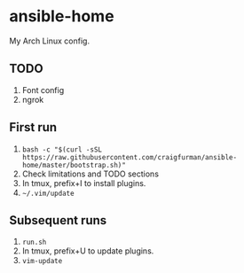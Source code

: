 # ansible-home

My Arch Linux config.

## TODO

1. Font config
1. ngrok

## First run
1. `bash -c "$(curl -sSL https://raw.githubusercontent.com/craigfurman/ansible-home/master/bootstrap.sh)"`
1. Check limitations and TODO sections
1. In tmux, prefix+I to install plugins.
1. `~/.vim/update`

## Subsequent runs
1. `run.sh`
1. In tmux, prefix+U to update plugins.
1. `vim-update`
